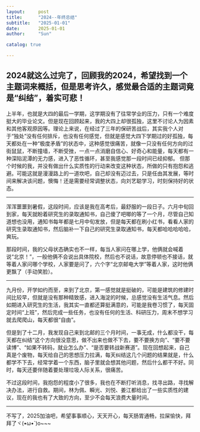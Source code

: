```yaml
---
layout:     post
title:      "2024--年终总结"
subtitle:   "2025-01-01"
date:       2025-01-01
author:     "Sun"

catalog: true

---
```

2024就这么过完了，回顾我的2024，希望找到一个主题词来概括，但是思考许久，感觉最合适的主题词竟是“纠结”，着实可悲！
---
上半年，也就是大四的最后一学期，这学期没有了往常学业的压力，只有一个难度挺大的毕业论文。但是现在回顾起来，我的大四上却很孤独，这里不讨论人为因素和其他客观原因等。理论上来说，在经过了三年的保研苦战后，其实我个人对于“独处”没有任何排斥，也没有任何感觉，但就是感觉大四下学期过的好孤独，每天都处在一种“极度矛盾”的状态中，这种感觉很痛苦，就像一只没有任何方向的过街鼠鼠，不断撞墙，不断受挫，一点一点消磨自信心、好奇心和能量，每天都有一种深陷泥潭的无力感，进入了恶性循环，甚至我感觉那一段时间已经抑郁。
但那个时候的我，并没有做出什么实质性的行动来改变这种状态，所做的只有抱怨和逃避。可能这就是漫漫路上的一道坎吧，自己却没有迈过去，只是任由其发展，等时间来解决该问题，懊悔！还是需要经常调整状态，向刘艺聪学习，时刻保持好的状态。

---
浑浑噩噩到暑假，这段时间，应该是我在高考后，最舒服的一段日子。六月中旬回到家，每天就盼着研究生的录取通知书，自己傻了吧唧的等了一个月，尽管自己知道想也没用，通知书每年都是七月中旬发放，但是每天都在刷小红书，看看人家的研究生录取通知书，然后脑补一下自己的研究生录取通知书，每天都哈哈哈哈哈，爽玩。

那段时间，我的父母状态确实也不一样，每当人家问在哪上学，他俩就会喊着说“北京！”，一般他俩不会说出具体院校，然后也不说话，故意停顿也不接话，就等着人家问哪个学校，人家要是问了，六个字“北京邮电大学”等着人家，这时他俩更飘了（手动笑脸）。

---
九月份，开学如约而至，来到了北京，第一感觉就是挺破的，可能是建筑的修建时间比较早，但就是没有那种精致感，进入海淀的时候，总感觉没有生活气息。然后如期进入研究生的生活，我其实一直都还算挺满意的，可能是我卷习惯了，每天固定时间“上班”，然后完成一些任务，也没有任何的生活、科研压力，周末不想学习就去爬爬山，每天都很“自由”。

但是到了十二月，我发现自己来到北邮的三个月时间，一事无成，什么都没干，每天都在纠结“这个方向很没意思，做不出来也做不下去，要不要换方向”、“要不要读博”、“如果不转码，就业怎么办”、“是否要转战新赛道”。现在回想起来，自己真是个废物，每天给自己的思想压力拉满，每天纠结这几个问题的结果就是，什么都学不下去，经常学着一个东西，脑子里就会想其他问题，然后什么都干不好。同时，每天还要伴随着要处理垃圾人际关系，很痛苦。

不过这段时间，我抱怨的程度小了很多，我也在不断打听消息，找寻出路，寻找解决办法，进行自救。期间，林为佩、瞬光、刘悦、姜江都给出了一些实质性的建议，现在的我也有了大致的方向，至少不会每天浪费大量时间。

---
不写了，2025加油吧，希望事事顺心，天天开心，每天肠胃通畅，拉屎愉快，拜拜了ヾ(•ω•`)o~~~